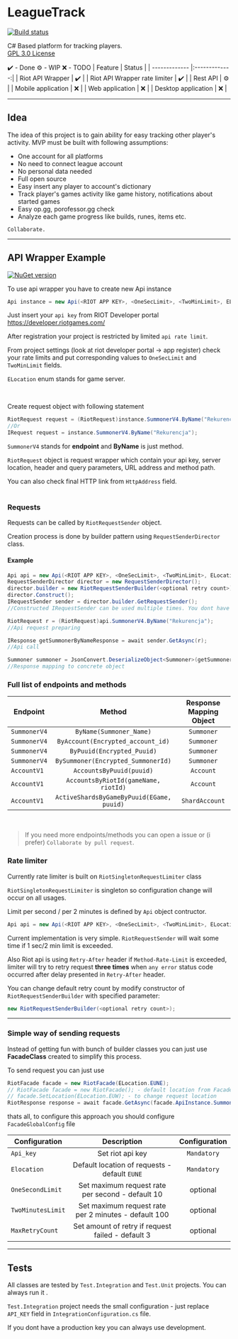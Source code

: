 # LeagueTrack

[![Build status](https://ci.appveyor.com/api/projects/status/1cwqfwrd5y7vt85q/branch/master?svg=true)](https://ci.appveyor.com/project/dawidkacprzak/leaguetrack/branch/master)

C# Based platform for tracking players.  
 [GPL 3.0 License](LICENSE)

✔️ - Done
⚙️ - WIP
❌ - TODO
| Feature | Status |
| ------------- |:-------------:|
| Riot API Wrapper | ✔️ |
| Riot API Wrapper rate limiter | ✔️ |
| Rest API | ⚙️ |
| Mobile application | ❌ |
| Web application | ❌ |
| Desktop application | ❌ |

---

## Idea

The idea of this project is to gain ability for easy tracking other player's activity.
MVP must be built with following assumptions:

- One account for all platforms
- No need to connect league account
- No personal data needed
- Full open source
- Easy insert any player to account's dictionary
- Track player's games activity like game history, notifications about started games
- Easy op.gg, porofessor.gg check
- Analyze each game progress like builds, runes, items etc.

`Collaborate.`

---

## API Wrapper Example

[![NuGet version](https://badge.fury.io/nu/LeagueTrack.ApiWrapper.svg)](https://badge.fury.io/nu/LeagueTrack.ApiWrapper)

To use api wrapper you have to create new Api instance

```cs
Api instance = new Api(<RIOT APP KEY>, <OneSecLimit>, <TwoMinLimit>, ELocation.EUNE);
```

Just insert your `api key` from RIOT Developer portal https://developer.riotgames.com/

After registration your project is restricted by limited `api rate limit`.

From project settings (look at riot developer portal -> app register) check your rate limits and put corresponding values to `OneSecLimit` and `TwoMinLimit` fields.

`ELocation` enum stands for game server.

<br>

Create request object with following statement

```cs
RiotRequest request = (RiotRequest)instance.SummonerV4.ByName("Rekurencja");
//Or
IRequest request = instance.SummonerV4.ByName("Rekurencja");
```

`SummonerV4` stands for **endpoint** and **ByName** is just method.

`RiotRequest` object is request wrapper which contain your api key, server location, header and query parameters, URL address and method path.

You can also check final HTTP link from `HttpAddress` field.  
<br>

### Requests

Requests can be called by `RiotRequestSender` object.

Creation process is done by builder pattern using `RequestSenderDirector` class.

#### Example

```cs
Api api = new Api(<RIOT APP KEY>, <OneSecLimit>, <TwoMinLimit>, ELocation.EUNE);
RequestSenderDirector director = new RequestSenderDirector();
director.builder = new RiotRequestSenderBuilder(<optional retry count>);
director.Construct();
IRequestSender sender = director.builder.GetRequestSender();
//Constructed IRequestSender can be used multiple times. You dont have to contruct it every request

RiotRequest r = (RiotRequest)api.SummonerV4.ByName("Rekurencja");
//Api request preparing

IResponse getSummonerByNameResponse = await sender.GetAsync(r);
//Api call

Summoner summoner = JsonConvert.DeserializeObject<Summoner>(getSummonerByNameResponse.GetResponseContent());
//Response mapping to concrete object

```

### Full list of **endpoints** and **methods**

| Endpoint     |                      Method                       | Response Mapping Object |
| ------------ | :-----------------------------------------------: | :---------------------: |
| `SummonerV4` |              `ByName(Summoner_Name)`              |       `Summoner`        |
| `SummonerV4` |         `ByAccount(Encrypted_account_id)`         |       `Summoner`        |
| `SummonerV4` |            `ByPuuid(Encrypted_Puuid)`             |       `Summoner`        |
| `SummonerV4` |        `BySummoner(Encrypted_SummonerId)`         |       `Summoner`        |
| `AccountV1`  |      `AccountsByPuuid(puuid)`      |       `Account`        |
| `AccountV1`  |        `AccountsByRiotId(gameName, riotId)`      |       `Account`        |
| `AccountV1`  | `ActiveShardsByGameByPuuid(EGame, puuid)` |       `ShardAccount`        |

<br>

> If you need more endpoints/methods you can open a issue or (i prefer) `Collaborate by pull request`.

### Rate limiter

Currently rate limiter is built on `RiotSingletonRequestLimiter` class

`RiotSingletonRequestLimiter` is singleton so configuration change will occur on all usages.

Limit per second / per 2 minutes is defined by `Api` object contructor.

```cs
Api api = new Api(<RIOT APP KEY>, <OneSecLimit>, <TwoMinLimit>, ELocation.EUNE);
```

Current implementation is very simple. `RiotRequestSender` will wait some time if 1 sec/2 min limit is exceeded.

Also Riot api is using `Retry-After` header if `Method-Rate-Limit` is exceeded, limiter will try to retry request **three times** when `any error` status code occurred after delay presented in `Retry-After` header.

You can change default retry count by modify constructor of `RiotRequestSenderBuilder` with specified parameter:

```cs
new RiotRequestSenderBuilder(<optional retry count>);
```

---

### **Simple way of sending requests**

Instead of getting fun with bunch of builder classes you can just use **FacadeClass** created to simplify this process.

To send request you can just use

```cs
RiotFacade facade = new RiotFacade(ELocation.EUNE);
// RiotFacade facade = new RiotFacade(); - default location from FacadeGlobalConfig
// facade.SetLocation(ELocation.EUW); - to change request location
RiotResponse response = await facade.GetAsync(facade.ApiInstance.SummonerV4.ByName("Rekurencja"));
```

thats all, to configure this approach you should configure `FacadeGlobalConfig` file

| Configuration     |                     Description                      | Configuration |
| ----------------- | :--------------------------------------------------: | :-----------: |
| `Api_key`         |                   Set riot api key                   |  `Mandatory`  |
| `Elocation`       |    Default location of requests - default `EUNE`     |  `Mandatory`  |
| `OneSecondLimit`  |   Set maximum request rate per second - default 10   |   optional    |
| `TwoMinutesLimit` | Set maximum request rate per 2 minutes - default 100 |   optional    |
| `MaxRetryCount`   |  Set amount of retry if request failed - default 3   |   optional    |

---

## Tests

All classes are tested by `Test.Integration` and `Test.Unit` projects.
You can always run it .

`Test.Integration` project needs the small configuration - just replace `API_KEY` field in `IntegrationConfiguration.cs` file.

If you dont have a production key you can always use development.
